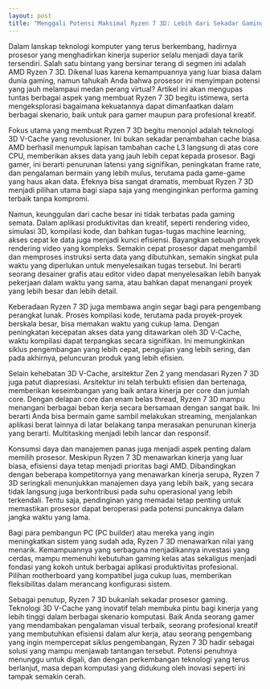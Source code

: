 ```yaml
---
layout: post
title: "Menggali Potensi Maksimal Ryzen 7 3D: Lebih dari Sekadar Gaming"
---
```


Dalam lanskap teknologi komputer yang terus berkembang, hadirnya prosesor yang menghadirkan kinerja superior selalu menjadi daya tarik tersendiri. Salah satu bintang yang bersinar terang di segmen ini adalah AMD Ryzen 7 3D. Dikenal luas karena kemampuannya yang luar biasa dalam dunia gaming, namun tahukah Anda bahwa prosesor ini menyimpan potensi yang jauh melampaui medan perang virtual? Artikel ini akan mengupas tuntas berbagai aspek yang membuat Ryzen 7 3D begitu istimewa, serta mengeksplorasi bagaimana kekuatannya dapat dimanfaatkan dalam berbagai skenario, baik untuk para gamer maupun para profesional kreatif.

Fokus utama yang membuat Ryzen 7 3D begitu menonjol adalah teknologi 3D V-Cache yang revolusioner. Ini bukan sekadar penambahan cache biasa. AMD berhasil menumpuk lapisan tambahan cache L3 langsung di atas core CPU, memberikan akses data yang jauh lebih cepat kepada prosesor. Bagi gamer, ini berarti penurunan latensi yang signifikan, peningkatan frame rate, dan pengalaman bermain yang lebih mulus, terutama pada game-game yang haus akan data. Efeknya bisa sangat dramatis, membuat Ryzen 7 3D menjadi pilihan utama bagi siapa saja yang menginginkan performa gaming terbaik tanpa kompromi.

Namun, keunggulan dari cache besar ini tidak terbatas pada gaming semata. Dalam aplikasi produktivitas dan kreatif, seperti rendering video, simulasi 3D, kompilasi kode, dan bahkan tugas-tugas machine learning, akses cepat ke data juga menjadi kunci efisiensi. Bayangkan sebuah proyek rendering video yang kompleks. Semakin cepat prosesor dapat mengambil dan memproses instruksi serta data yang dibutuhkan, semakin singkat pula waktu yang diperlukan untuk menyelesaikan tugas tersebut. Ini berarti seorang desainer grafis atau editor video dapat menyelesaikan lebih banyak pekerjaan dalam waktu yang sama, atau bahkan dapat menangani proyek yang lebih besar dan lebih detail.

Keberadaan Ryzen 7 3D juga membawa angin segar bagi para pengembang perangkat lunak. Proses kompilasi kode, terutama pada proyek-proyek berskala besar, bisa memakan waktu yang cukup lama. Dengan peningkatan kecepatan akses data yang ditawarkan oleh 3D V-Cache, waktu kompilasi dapat terpangkas secara signifikan. Ini memungkinkan siklus pengembangan yang lebih cepat, pengujian yang lebih sering, dan pada akhirnya, peluncuran produk yang lebih efisien.

Selain kehebatan 3D V-Cache, arsitektur Zen 2 yang mendasari Ryzen 7 3D juga patut diapresiasi. Arsitektur ini telah terbukti efisien dan bertenaga, memberikan keseimbangan yang baik antara kinerja per core dan jumlah core. Dengan delapan core dan enam belas thread, Ryzen 7 3D mampu menangani berbagai beban kerja secara bersamaan dengan sangat baik. Ini berarti Anda bisa bermain game sambil melakukan streaming, menjalankan aplikasi berat lainnya di latar belakang tanpa merasakan penurunan kinerja yang berarti. Multitasking menjadi lebih lancar dan responsif.

Konsumsi daya dan manajemen panas juga menjadi aspek penting dalam memilih prosesor. Meskipun Ryzen 7 3D menawarkan kinerja yang luar biasa, efisiensi daya tetap menjadi prioritas bagi AMD. Dibandingkan dengan beberapa kompetitornya yang menawarkan kinerja serupa, Ryzen 7 3D seringkali menunjukkan manajemen daya yang lebih baik, yang secara tidak langsung juga berkontribusi pada suhu operasional yang lebih terkendali. Tentu saja, pendinginan yang memadai tetap penting untuk memastikan prosesor dapat beroperasi pada potensi puncaknya dalam jangka waktu yang lama.

Bagi para pembangun PC (PC builder) atau mereka yang ingin meningkatkan sistem yang sudah ada, Ryzen 7 3D menawarkan nilai yang menarik. Kemampuannya yang serbaguna menjadikannya investasi yang cerdas, mampu memenuhi kebutuhan gaming kelas atas sekaligus menjadi fondasi yang kokoh untuk berbagai aplikasi produktivitas profesional. Pilihan motherboard yang kompatibel juga cukup luas, memberikan fleksibilitas dalam merancang konfigurasi sistem.

Sebagai penutup, Ryzen 7 3D bukanlah sekadar prosesor gaming. Teknologi 3D V-Cache yang inovatif telah membuka pintu bagi kinerja yang lebih tinggi dalam berbagai skenario komputasi. Baik Anda seorang gamer yang mendambakan pengalaman visual terbaik, seorang profesional kreatif yang membutuhkan efisiensi dalam alur kerja, atau seorang pengembang yang ingin mempercepat siklus pengembangan, Ryzen 7 3D hadir sebagai solusi yang mampu menjawab tantangan tersebut. Potensi penuhnya menunggu untuk digali, dan dengan perkembangan teknologi yang terus berlanjut, masa depan komputasi yang didukung oleh inovasi seperti ini tampak semakin cerah.
